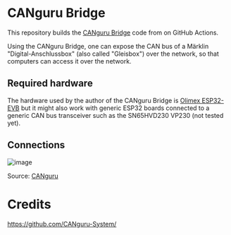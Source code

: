 # CANguru Bridge

This repository builds the [CANguru Bridge](https://github.com/CANguru-System/10-Aktuelle-OTA-Versionen/tree/master/01-CANguru-Bridge-Olimex-%20Version%202.0%20large%20LCD) code from on GitHub Actions.

Using the CANguru Bridge, one can expose the CAN bus of a Märklin "Digital-Anschlussbox" (also called "Gleisbox") over the network, so that computers can access it over the network.

## Required hardware

The hardware used by the author of the CANguru Bridge is [Olimex ESP32-EVB](https://www.olimex.com/Products/IoT/ESP32/ESP32-EVB/open-source-hardware) but it might also work with generic ESP32 boards connected to a generic CAN bus transceiver such as the SN65HVD230 VP230 (not tested yet).

## Connections

![image](https://user-images.githubusercontent.com/2480569/236520294-968b2b84-d864-477f-9ba7-0eac5479b4b5.png)

Source: [CANguru](https://github.com/CANguru-System/91-Discussions/issues/1)

# Credits

https://github.com/CANguru-System/
